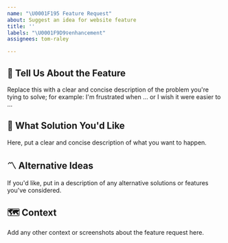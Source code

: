 ```yaml
---
name: "\U0001F195 Feature Request"
about: Suggest an idea for website feature
title: ''
labels: "\U0001F9D9‍♀️enhancement"
assignees: tom-raley

---
```


## 🤔 Tell Us About the Feature

Replace this with a clear and concise description of the problem you're tying to solve; for example: I'm frustrated when … or I wish it were easier to …

## 🎇 What Solution You'd Like

Here, put a clear and concise description of what you want to happen.


## 〽️ Alternative Ideas

If you'd like, put in a description of any alternative solutions or features you've considered.


## 🗺 Context

Add any other context or screenshots about the feature request here.
